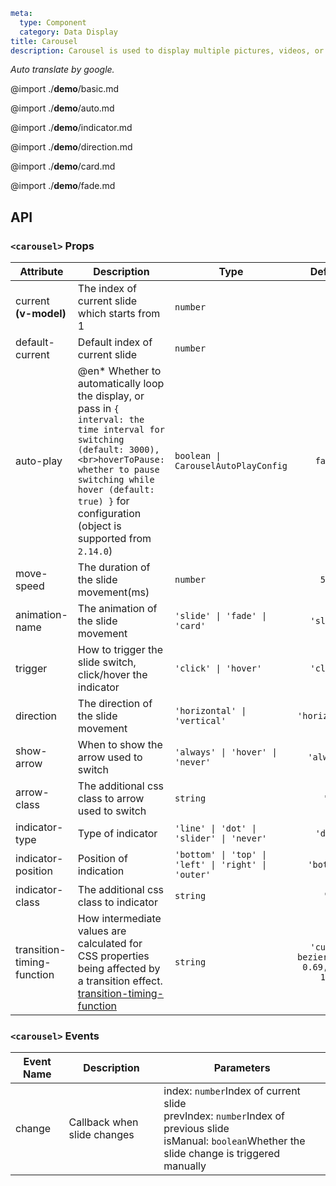 ```yaml
meta:
  type: Component
  category: Data Display
title: Carousel
description: Carousel is used to display multiple pictures, videos, or embedded frames and other content in a loop, and supports automatic playback or manual switching by the user.
```

*Auto translate by google.*

@import ./__demo__/basic.md

@import ./__demo__/auto.md

@import ./__demo__/indicator.md

@import ./__demo__/direction.md

@import ./__demo__/card.md

@import ./__demo__/fade.md

## API


### `<carousel>` Props

|Attribute|Description|Type|Default|
|---|---|---|:---:|
|current **(v-model)**|The index of current slide which starts from 1|`number`|`-`|
|default-current|Default index of current slide|`number`|`1`|
|auto-play|@en* Whether to automatically loop the display, or pass in `{ interval: the time interval for switching (default: 3000),<br>hoverToPause: whether to pause switching while hover (default: true) }` for configuration (object is supported from `2.14.0`)|`boolean \| CarouselAutoPlayConfig`|`false`|
|move-speed|The duration of the slide movement(ms)|`number`|`500`|
|animation-name|The animation of the slide movement|`'slide' \| 'fade' \| 'card'`|`'slide'`|
|trigger|How to trigger the slide switch, click/hover the indicator|`'click' \| 'hover'`|`'click'`|
|direction|The direction of the slide movement|`'horizontal' \| 'vertical'`|`'horizontal'`|
|show-arrow|When to show the arrow used to switch|`'always' \| 'hover' \| 'never'`|`'always'`|
|arrow-class|The additional css class to arrow used to switch|`string`|`''`|
|indicator-type|Type of indicator|`'line' \| 'dot' \| 'slider' \| 'never'`|`'dot'`|
|indicator-position|Position of indication|`'bottom' \| 'top' \| 'left' \| 'right' \| 'outer'`|`'bottom'`|
|indicator-class|The additional css class to indicator|`string`|`''`|
|transition-timing-function|How intermediate values are calculated for CSS properties being affected by a transition effect.<br>[transition-timing-function](https://developer.mozilla.org/zh-CN/docs/Web/CSS/transition-timing-function)|`string`|`'cubic-bezier(0.34, 0.69, 0.1, 1)'`|
### `<carousel>` Events

|Event Name|Description|Parameters|
|---|---|---|
|change|Callback when slide changes|index: `number`Index of current slide<br>prevIndex: `number`Index of previous slide<br>isManual: `boolean`Whether the slide change is triggered manually|


